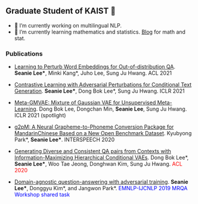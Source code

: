 ## Graduate Student of KAIST 👋
- 🔭 I’m currently working on multilingual NLP.
- 🌱 I’m currently learning mathematics and statistics. [Blog](https://seanie12.github.io/blog/) for math and stat.

### Publications
- [Learning to Perturb Word Embeddings for Out-of-distribution QA](https://arxiv.org/abs/2105.02692). <strong>Seanie Lee*</strong>, Minki Kang*, Juho Lee, Sung Ju Hwang. ACL 2021

- [Contrastive Learning with Adversarial Perturbations for Conditional Text Generation](https://openreview.net/pdf?id=Wga_hrCa3P3). <strong>Seanie Lee*</strong>, Dong Bok Lee*, Sung Ju Hwang. ICLR 2021
- [Meta-GMVAE: Mixture of Gaussian VAE for Unsupervised Meta-Learning](https://openreview.net/pdf?id=wS0UFjsNYjn). Dong Bok Lee, Dongchan Min, <strong>Seanie Lee</strong>, Sung Ju Hwang. ICLR 2021 (spotlight)

- [g2pM: A Neural Grapheme-to-Phoneme Conversion Package for MandarinChinese Based on a New Open Benchmark Dataset](https://arxiv.org/abs/2004.03136). Kyubyong Park*, <strong>Seanie Lee*</strong>. INTERSPEECH 2020

- [Generating Diverse and Consistent QA pairs from Contexts with Information-Maximizing Hierarchical Conditional VAEs](https://arxiv.org/abs/2005.13837). Dong Bok Lee*, <strong>Seanie Lee*</strong>, Woo Tae Jeong, Donghwan Kim, Sung Ju Hwang. <font color="red">ACL 2020</font>	

- [Domain-agnostic question-answering with adversarial training](https://arxiv.org/abs/1910.09342).
<strong>Seanie Lee*</strong>, Donggyu Kim*, and Jangwon Park*. <font color="blue"> EMNLP-IJCNLP 2019 MRQA Workshop shared task </font>

